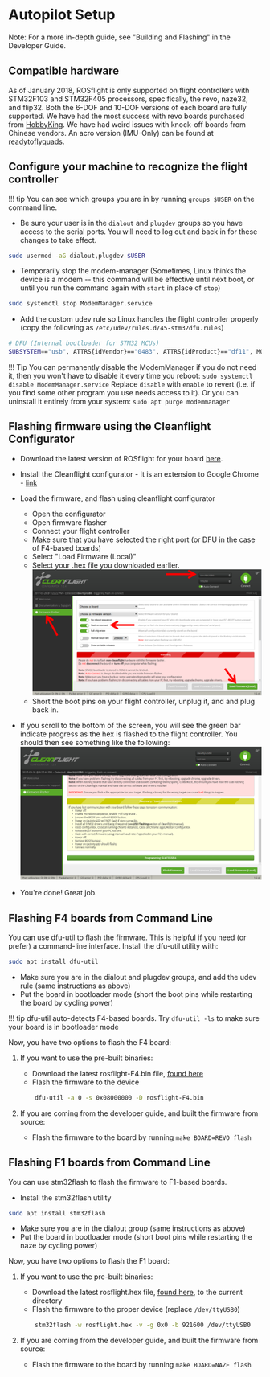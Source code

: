 # Autopilot Setup

Note: For a more in-depth guide, see "Building and Flashing" in the Developer Guide.

## Compatible hardware

As of January 2018, ROSflight is only supported on flight controllers with STM32F103 and STM32F405 processors, specifically, the revo, naze32, and flip32. Both the 6-DOF and 10-DOF versions of each board are fully supported. We have had the most success with revo boards purchased from [HobbyKing](https://hobbyking.com/en_us/openpilot-cc3d-revolution-revo-32bit-flight-controller-w-integrated-433mhz-oplink.html?___store=en_us). We have had weird issues with knock-off boards from Chinese vendors. An acro version (IMU-Only) can be found at [readytoflyquads](https://www.readytoflyquads.com/openpilot-cc3d-revolution-acro).

## Configure your machine to recognize the flight controller

!!! tip
    You can see which groups you are in by running `groups $USER` on the command line.

* Be sure your user is in the `dialout` and `plugdev` groups so you have access to the serial ports. You will need to log out and back in for these changes to take effect.
``` bash
sudo usermod -aG dialout,plugdev $USER
```
* Temporarily stop the modem-manager (Sometimes, Linux thinks the device is a modem -- this command will be effective until next boot, or until you run the command again with `start` in place of `stop`)
``` bash
sudo systemctl stop ModemManager.service
```
* Add the custom udev rule so Linux handles the flight controller properly (copy the following as `/etc/udev/rules.d/45-stm32dfu.rules`)
``` bash
# DFU (Internal bootloader for STM32 MCUs)
SUBSYSTEM=="usb", ATTRS{idVendor}=="0483", ATTRS{idProduct}=="df11", MODE="0664", GROUP="plugdev"
```

!!! Tip
    You can permanently disable the ModemManager if you do not need it, then you won't have to disable it every time you reboot:
    ```
    sudo systemctl disable ModemManager.service
    ```
    Replace `disable` with `enable` to revert (i.e. if you find some other program you use needs access to it).
    Or you can uninstall it entirely from your system:
    ```
    sudo apt purge modemmanager
    ```

## Flashing firmware using the Cleanflight Configurator

* Download the latest version of ROSflight for your board [here](https://github.com/rosflight/firmware/releases).
* Install the Cleanflight configurator - It is an extension to Google Chrome - [link](https://chrome.google.com/webstore/detail/cleanflight-configurator/enacoimjcgeinfnnnpajinjgmkahmfgb?hl=en)

* Load the firmware, and flash using cleanflight configurator
    * Open the configurator
    * Open firmware flasher
    * Connect your flight controller
    * Make sure that you have selected the right port (or DFU in the case of F4-based boards)
    * Select "Load Firmware (Local)"
    * Select your .hex file you downloaded earlier.
![cleanflight_gui_1](images/cleanflight_configurator-1.png)
    * Short the boot pins on your flight controller, unplug it, and and plug back in.
* If you scroll to the bottom of the screen, you will see the green bar indicate progress as the hex is flashed to the flight controller. You should then see something like the following:
![success](images/sucessful_flash.png)

* You're done! Great job.

## Flashing F4 boards from Command Line

You can use dfu-util to flash the firmware. This is helpful if you need (or prefer) a command-line interface. Install the dfu-util utility with:

``` bash
sudo apt install dfu-util
```

* Make sure you are in the dialout and plugdev groups, and add the udev rule (same instructions as above)
* Put the board in bootloader mode (short the boot pins while restarting the board by cycling power)

!!! tip
    dfu-util auto-detects F4-based boards. Try `dfu-util -ls` to make sure your board is in bootloader mode

Now, you have two options to flash the F4 board:

1. If you want to use the pre-built binaries:

    * Download the latest rosflight-F4.bin file, [found here](https://github.com/rosflight/firmware/releases)
    * Flash the firmware to the device
    ``` bash
        dfu-util -a 0 -s 0x08000000 -D rosflight-F4.bin
    ```

1. If you are coming from the developer guide, and built the firmware from source:

    * Flash the firmware to the board by running `make BOARD=REVO flash`


## Flashing F1 boards from Command Line

You can use stm32flash to flash the firmware to F1-based boards.

* Install the stm32flash utility
``` bash
sudo apt install stm32flash
```
* Make sure you are in the dialout group (same instructions as above)
* Put the board in bootloader mode (short boot pins while restarting the naze by cycling power)

Now, you have two options to flash the F1 board:

1. If you want to use the pre-built binaries:

    * Download the latest rosflight.hex file, [found here](https://github.com/rosflight/firmware/releases), to the current directory
    * Flash the firmware to the proper device (replace `/dev/ttyUSB0`)
    ``` bash
        stm32flash -w rosflight.hex -v -g 0x0 -b 921600 /dev/ttyUSB0
    ```

1. If you are coming from the developer guide, and built the firmware from source:

    * Flash the firmware to the board by running `make BOARD=NAZE flash`
